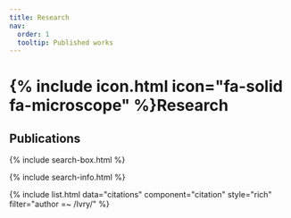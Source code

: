 ```yaml
---
title: Research
nav:
  order: 1
  tooltip: Published works
---
```


# {% include icon.html icon="fa-solid fa-microscope" %}Research

## Publications

{% include search-box.html %}

{% include search-info.html %}

{% include list.html data="citations" component="citation" style="rich" filter="author =~ /Ivry/" %}